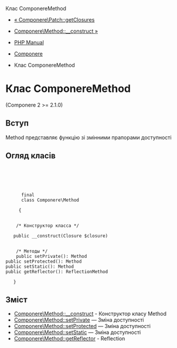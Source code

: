 Клас ComponereMethod

-   [« Componere\\Patch::getClosures](componere-patch.getclosures.html)
    
-   [Componere\\Method::\_\_construct »](componere-method.construct.html)
    
-   [PHP Manual](index.html)
    
-   [Componere](book.componere.html)
    
-   Клас ComponereMethod
    

# Клас ComponereMethod

(Componere 2 >= 2.1.0)

## Вступ

Method представляє функцію зі змінними прапорами доступності

## Огляд класів

```classsynopsis



    
     
      final
      class Componere\Method
     
     {


    /* Конструктор класса */
    
   public __construct(Closure $closure)


    /* Методы */
    public setPrivate(): Method
public setProtected(): Method
public setStatic(): Method
public getReflector(): ReflectionMethod

   }
```

## Зміст

-   [Componere\\Method::\_\_construct](componere-method.construct.html) - Конструктор класу Method
-   [Componere\\Method::setPrivate](componere-method.setprivate.html) — Зміна доступності
-   [Componere\\Method::setProtected](componere-method.setprotected.html) — Зміна доступності
-   [Componere\\Method::setStatic](componere-method.setstatic.html) — Зміна доступності
-   [Componere\\Method::getReflector](componere-method.getreflector.html) - Reflection